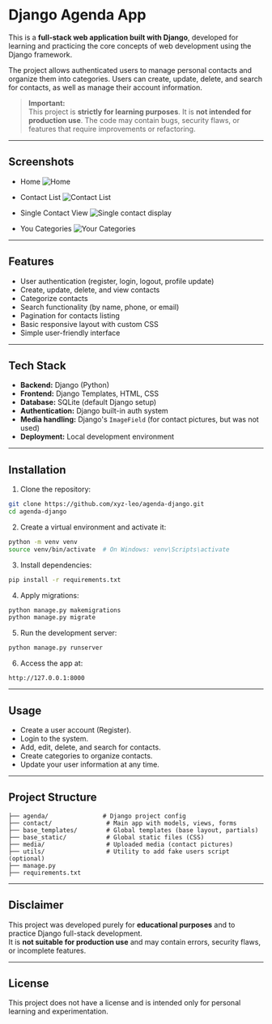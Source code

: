 # Django Agenda App

This is a **full-stack web application built with Django**, developed for learning and practicing the core concepts of web development using the Django framework.

The project allows authenticated users to manage personal contacts and organize them into categories. Users can create, update, delete, and search for contacts, as well as manage their account information.

> **Important:**\
> This project is **strictly for learning purposes**. It is **not intended for production use**. The code may contain bugs, security flaws, or features that require improvements or refactoring.

---

## Screenshots

- Home
![Home](https://github.com/user-attachments/assets/6355a8b8-5360-433f-b522-bfc4eb0c48f4)

- Contact List
![Contact List](https://github.com/user-attachments/assets/0b8bc7bf-551c-482c-893d-f85d3396011a)

- Single Contact View
![Single contact display](https://github.com/user-attachments/assets/1ed9ad36-9e6e-435c-9a04-bc6ecd2c02ba)

- You Categories
![Your Categories](https://github.com/user-attachments/assets/e34bb2f8-6ac3-4bce-bcfa-0edf9a6d4b84)

---

## Features

- User authentication (register, login, logout, profile update)
- Create, update, delete, and view contacts
- Categorize contacts
- Search functionality (by name, phone, or email)
- Pagination for contacts listing
- Basic responsive layout with custom CSS
- Simple user-friendly interface

---

## Tech Stack

- **Backend:** Django (Python)
- **Frontend:** Django Templates, HTML, CSS
- **Database:** SQLite (default Django setup)
- **Authentication:** Django built-in auth system
- **Media handling:** Django's `ImageField` (for contact pictures, but was not used)
- **Deployment:** Local development environment

---

## Installation

1. Clone the repository:

```bash
git clone https://github.com/xyz-leo/agenda-django.git
cd agenda-django
```

2. Create a virtual environment and activate it:

```bash
python -m venv venv
source venv/bin/activate  # On Windows: venv\Scripts\activate
```

3. Install dependencies:

```bash
pip install -r requirements.txt
```

4. Apply migrations:

```bash
python manage.py makemigrations
python manage.py migrate
```

5. Run the development server:

```bash
python manage.py runserver
```

6. Access the app at:

```
http://127.0.0.1:8000
```

---

## Usage

- Create a user account (Register).
- Login to the system.
- Add, edit, delete, and search for contacts.
- Create categories to organize contacts.
- Update your user information at any time.

---

## Project Structure

```plaintext
├── agenda/               # Django project config
├── contact/               # Main app with models, views, forms
├── base_templates/        # Global templates (base layout, partials)
├── base_static/           # Global static files (CSS)
├── media/                 # Uploaded media (contact pictures)
├── utils/                 # Utility to add fake users script (optional)
├── manage.py
├── requirements.txt
```

---

## Disclaimer

This project was developed purely for **educational purposes** and to practice Django full-stack development.\
It is **not suitable for production use** and may contain errors, security flaws, or incomplete features.

---

## License

This project does not have a license and is intended only for personal learning and experimentation.

